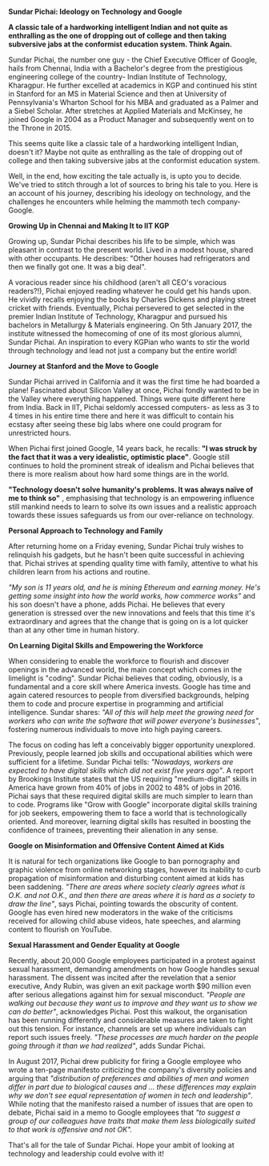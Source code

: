 **Sundar Pichai: Ideology on Technology and Google**

**A classic tale of a hardworking intelligent Indian and not quite as enthralling as the one of dropping out of college and then taking subversive jabs at the conformist education system. Think Again.**

Sundar Pichai, the number one guy - the Chief Executive Officer of Google, hails from Chennai, India with a Bachelor&#39;s degree from the prestigious engineering college of the country- Indian Institute of Technology, Kharagpur. He further excelled at academics in KGP and continued his stint in Stanford for an MS in Material Science and then at University of Pennsylvania&#39;s Wharton School for his MBA and graduated as a Palmer and a Siebel Scholar. After stretches at Applied Materials and McKinsey, he joined Google in 2004 as a Product Manager and subsequently went on to the Throne in 2015.

This seems quite like a classic tale of a hardworking intelligent Indian, doesn&#39;t it? Maybe not quite as enthralling as the tale of dropping out of college and then taking subversive jabs at the conformist education system.

Well, in the end, how exciting the tale actually is, is upto you to decide. We&#39;ve tried to stitch through a lot of sources to bring his tale to you. Here is an account of his journey, describing his ideology on technology, and the challenges he encounters while helming the mammoth tech company- Google.

**Growing Up in Chennai and Making It to IIT KGP**

Growing up, Sundar Pichai describes his life to be simple, which was pleasant in contrast to the present world. Lived in a modest house, shared with other occupants. He describes: &quot;Other houses had refrigerators and then we finally got one. It was a big deal&quot;.

A voracious reader since his childhood (aren&#39;t all CEO&#39;s voracious readers?!), Pichai enjoyed reading whatever he could get his hands upon. He vividly recalls enjoying the books by Charles Dickens and playing street cricket with friends. Eventually, Pichai persevered to get selected in the premier Indian Institute of Technology, Kharagpur and pursued his bachelors in Metallurgy &amp; Materials engineering. On 5th January 2017, the institute witnessed the homecoming of one of its most glorious alumni, Sundar Pichai. An inspiration to every KGPian who wants to stir the world through technology and lead not just a company but the entire world!

**Journey at Stanford and the Move to Google**

Sundar Pichai arrived in California and it was the first time he had boarded a plane! Fascinated about Silicon Valley at once, Pichai fondly wanted to be in the Valley where everything happened. Things were quite different here from India. Back in IIT, Pichai seldomly accessed computers- as less as 3 to 4 times in his entire time there and here it was difficult to contain his ecstasy after seeing these big labs where one could program for unrestricted hours.

When Pichai first joined Google, 14 years back, he recalls: **&quot;I was struck by the fact that it was a very idealistic, optimistic place&quot;**. Google still continues to hold the prominent streak of idealism and Pichai believes that there is more realism about how hard some things are in the world.

**&quot;Technology doesn&#39;t solve humanity&#39;s problems. It was always naïve of me to think so&quot;** , emphasising that technology is an empowering influence still mankind needs to learn to solve its own issues and a realistic approach towards these issues safeguards us from our over-reliance on technology.





**Personal Approach to Technology and Family**

After returning home on a Friday evening, Sundar Pichai truly wishes to relinquish his gadgets, but he hasn&#39;t been quite successful in achieving that. Pichai strives at spending quality time with family, attentive to what his children learn from his actions and routine.

_&quot;My son is 11 years old, and he is mining Ethereum and earning money. He&#39;s getting some insight into how the world works, how commerce works&quot;_ and his son doesn&#39;t have a phone, adds Pichai. He believes that every generation is stressed over the new innovations and feels that this time it&#39;s extraordinary and agrees that the change that is going on is a lot quicker than at any other time in human history.

**On Learning Digital Skills and Empowering the Workforce**

When considering to enable the workforce to flourish and discover openings in the advanced world, the main concept which comes in the limelight is &quot;coding&quot;. Sundar Pichai believes that coding, obviously, is a fundamental and a core skill where America invests. Google has time and again catered resources to people from diversified backgrounds, helping them to code and procure expertise in programming and artificial intelligence. Sundar shares: _&quot;All of this will help meet the growing need for workers who can write the software that will power everyone&#39;s businesses&quot;_, fostering numerous individuals to move into high paying careers.

The focus on coding has left a conceivably bigger opportunity unexplored. Previously, people learned job skills and occupational abilities which were sufficient for a lifetime. Sundar Pichai tells: _&quot;Nowadays, workers are expected to have digital skills which did not exist five years ago&quot;_. A report by Brookings Institute states that the US requiring &quot;medium-digital&quot; skills in America have grown from 40% of jobs in 2002 to 48% of jobs in 2016.  Pichai says that these required digital skills are much simpler to learn than to code. Programs like &quot;Grow with Google&quot; incorporate digital skills training for job seekers, empowering them to face a world that is technologically oriented. And moreover, learning digital skills has resulted in boosting the confidence of trainees, preventing their alienation in any sense.

**Google on Misinformation and Offensive Content Aimed at Kids**

It is natural for tech organizations like Google to ban pornography and graphic violence from online networking stages, however its inability to curb propagation of misinformation and disturbing content aimed at kids has been saddening.  _&quot;There are areas where society clearly agrees what is O.K. and not O.K., and then there are areas where it is hard as a society to draw the line&quot;_, says Pichai, pointing towards the obscurity of content. Google has even hired new moderators in the wake of the criticisms received for allowing child abuse videos, hate speeches, and alarming content to flourish on YouTube.

**Sexual Harassment and Gender Equality at Google**

Recently, about 20,000 Google employees participated in a protest against sexual harassment, demanding amendments on how Google handles sexual harassment. The dissent was incited after the revelation that a senior executive, Andy Rubin, was given an exit package worth $90 million even after serious allegations against him for sexual misconduct. _&quot;People are walking out because they want us to improve and they want us to show we can do better&quot;_, acknowledges Pichai. Post this walkout, the organisation has been running differently and considerable measures are taken to fight out this tension. For instance, channels are set up where individuals can report such issues freely. _&quot;These processes are much harder on the people going through it than we had realized&quot;_, adds Sundar Pichai.

In August 2017, Pichai drew publicity for firing a Google employee who wrote a ten-page manifesto criticizing the company&#39;s diversity policies and arguing that _&quot;distribution of preferences and abilities of men and women differ in part due to biological causes and ... these differences may explain why we don&#39;t see equal representation of women in tech and leadership&quot;_. While noting that the manifesto raised a number of issues that are open to debate, Pichai said in a memo to Google employees that _&quot;to suggest a group of our colleagues have traits that make them less biologically suited to that work is offensive and not OK&quot;._

That&#39;s all for the tale of Sundar Pichai.
Hope your ambit of looking at technology and leadership could evolve with it!
